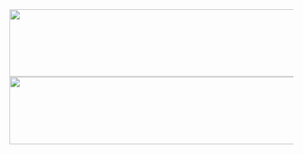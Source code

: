 
<a href="https://github.com/devxb/gitanimals">
  <img src="https://render.gitanimals.org/lines/dddddun?pet-id=1" width="1000" height="120"/>
</a>

<a href="https://github.com/devxb/gitanimals">
  <img
    src="https://render.gitanimals.org/lines/dddddun?pet-id=654200880758387076&contribution-view=false"
    width="1000"
    height="120"
  />
</a>
  
